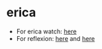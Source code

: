 # erica

- For erica watch: [here](https://github.com/noahshinn024/erica-watch)
- For reflexion: [here](https://github.com/noahshinn024/reflexion) and [here](https://github.com/GammaTauAI/reflexion-human-eval)
